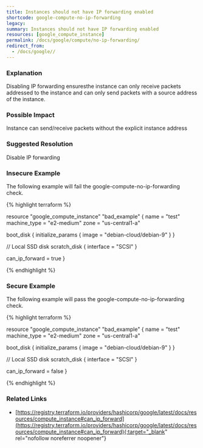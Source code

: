 ```yaml
---
title: Instances should not have IP forwarding enabled
shortcode: google-compute-no-ip-forwarding
legacy: 
summary: Instances should not have IP forwarding enabled 
resources: [google_compute_instance] 
permalink: /docs/google/compute/no-ip-forwarding/
redirect_from: 
  - /docs/google//
---
```


### Explanation

Disabling IP forwarding ensuresthe instance can only receive packets addressed to the instance and can only send packets with a source address of the instance.

### Possible Impact
Instance can send/receive packets without the explicit instance address

### Suggested Resolution
Disable IP forwarding


### Insecure Example

The following example will fail the google-compute-no-ip-forwarding check.

{% highlight terraform %}

resource "google_compute_instance" "bad_example" {
  name         = "test"
  machine_type = "e2-medium"
  zone         = "us-central1-a"

  boot_disk {
    initialize_params {
      image = "debian-cloud/debian-9"
    }
  }

  // Local SSD disk
  scratch_disk {
    interface = "SCSI"
  }

  can_ip_forward = true
}

{% endhighlight %}



### Secure Example

The following example will pass the google-compute-no-ip-forwarding check.

{% highlight terraform %}

resource "google_compute_instance" "bad_example" {
  name         = "test"
  machine_type = "e2-medium"
  zone         = "us-central1-a"

  boot_disk {
    initialize_params {
      image = "debian-cloud/debian-9"
    }
  }

  // Local SSD disk
  scratch_disk {
    interface = "SCSI"
  }
  
  can_ip_forward = false
}

{% endhighlight %}



### Related Links


- [https://registry.terraform.io/providers/hashicorp/google/latest/docs/resources/compute_instance#can_ip_forward](https://registry.terraform.io/providers/hashicorp/google/latest/docs/resources/compute_instance#can_ip_forward){:target="_blank" rel="nofollow noreferrer noopener"}


